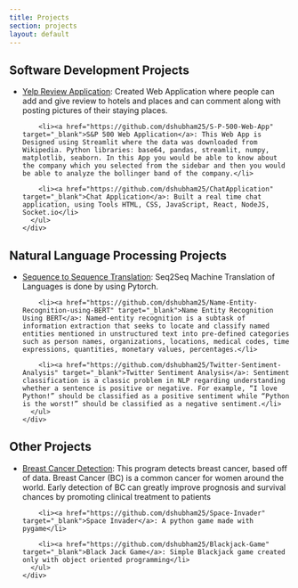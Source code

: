```yaml
---
title: Projects
section: projects
layout: default
---
```


<div class="hfeed">

  <!-- Google -->
  <div class="hentry post project-batch-title">
    <h2>Software Development Projects</h2>
  </div>

  <div class="hentry post">
    <div class="entry-summary">
      <ul class="project-list">
        <li><a href="https://github.com/dshubham25/Yelp-Camp-Review-Application" target="_blank">Yelp Review Application</a>: Created Web Application where people can add and give review to hotels and places and can comment along with posting pictures of their staying places.</li>

        <li><a href="https://github.com/dshubham25/S-P-500-Web-App" target="_blank">S&P 500 Web Application</a>: This Web App is Designed using Streamlit where the data was downloaded from Wikipedia. Python libraries: base64, pandas, streamlit, numpy, matplotlib, seaborn. In this App you would be able to know about the company which you selected from the sidebar and then you would be able to analyze the bollinger band of the company.</li>

        <li><a href="https://github.com/dshubham25/ChatApplication" target="_blank">Chat Application</a>: Built a real time chat application, using Tools HTML, CSS, JavaScript, React, NodeJS, Socket.io</li>
      </ul>
    </div>
  </div>


  <!-- Coursera -->
  <div class="hentry post project-batch-title">
    <h2>Natural Language Processing Projects</h2>
  </div>

  <div class="hentry post">
    <div class="entry-summary">
      <ul class="project-list">
        <li><a href="https://github.com/dshubham25/Seq2Seq-Translations-" target="_blank">Sequence to Sequence Translation</a>: Seq2Seq Machine Translation of Languages is done by using Pytorch.</li>

        <li><a href="https://github.com/dshubham25/Name-Entity-Recognition-using-BERT" target="_blank">Name Entity Recognition Using BERT</a>: Named-entity recognition is a subtask of information extraction that seeks to locate and classify named entities mentioned in unstructured text into pre-defined categories such as person names, organizations, locations, medical codes, time expressions, quantities, monetary values, percentages.</li>

        <li><a href="https://github.com/dshubham25/Twitter-Sentiment-Analysis" target="_blank">Twitter Sentiment Analysis</a>: Sentiment classification is a classic problem in NLP regarding understanding whether a sentence is positive or negative. For example, “I love Python!” should be classified as a positive sentiment while “Python is the worst!” should be classified as a negative sentiment.</li>
      </ul>
    </div>
  </div>
  

  <!-- Other Projects -->
  <div class="hentry post project-batch-title">
    <h2>Other Projects</h2>
  </div>

  <div class="hentry post">
    <div class="entry-summary">
      <ul class="project-list">
        <li><a href="https://github.com/dshubham25/Breast-Cancer-Detection" target="_blank">Breast Cancer Detection</a>: This program detects breast cancer, based off of data. Breast Cancer (BC) is a common cancer for women around the world. Early detection of BC can greatly improve prognosis and survival chances by promoting clinical treatment to patients</li>

        <li><a href="https://github.com/dshubham25/Space-Invader" target="_blank">Space Invader</a>: A python game made with pygame</li>

        <li><a href="https://github.com/dshubham25/Blackjack-Game" target="_blank">Black Jack Game</a>: Simple Blackjack game created only with object oriented programming</li>
      </ul>
    </div>
  </div>
</div>
